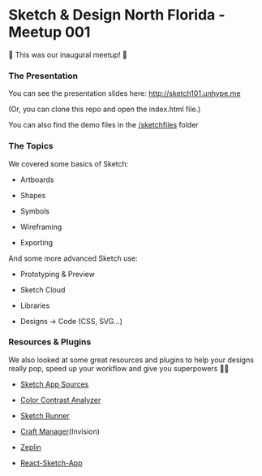 # Sketch & Design North Florida - Meetup 001

🎉 This was our inaugural meetup! 🎉

### The Presentation

You can see the presentation slides here: http://sketch101.unhype.me

(Or, you can clone this repo and open the index.html file.)

You can also find the demo files in the [/sketchfiles](https://github.com/esthor/no-flo-sketch/tree/master/Sketch%20North%20Florida%20-%20Meetup%20001/sketchfiles) folder

### The Topics

We covered some basics of Sketch:

- Artboards

- Shapes

- Symbols

- Wireframing

- Exporting

And some more advanced Sketch use:

- Prototyping & Preview

- Sketch Cloud

- Libraries

- Designs -> Code (CSS, SVG...)

### Resources & Plugins

We also looked at some great resources and plugins to help your designs really pop, speed up your workflow and give you superpowers 🧙‍♂️

- [Sketch App Sources](https://sketchappsources.com)

- [Color Contrast Analyzer](https://github.com/getflourish/Sketch-Color-Contrast-Analyser)

- [Sketch Runner](https://sketchrunner.com/)

- [Craft Manager](https://www.invisionapp.com/craft)(Invision)

- [Zeplin](https://zeplin.io/)

- [React-Sketch-App](http://airbnb.io/react-sketchapp/)

